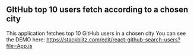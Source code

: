 ## GItHub top 10 users fetch according to a chosen city


This application fetches top 10 GitHub users in a chosen city
You can see the DEMO here: https://stackblitz.com/edit/react-github-search-users?file=App.js

